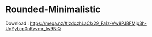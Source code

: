 # Rounded-Minimalistic
Download : https://mega.nz/#!zdczhLaC!x29_Fa1z-Vw8PJBFMjp3h-UqYyLcp0nKyvmr_Iw9NiQ
